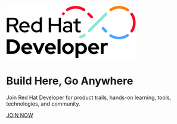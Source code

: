 
<img src="profile/redhat-developer-logo.jpg" width="350">

# Build Here, Go Anywhere
Join Red Hat Developer for product trails, hands-on learning, tools, technologies, and community.

[JOIN NOW](https://developers.redhat.com/)
